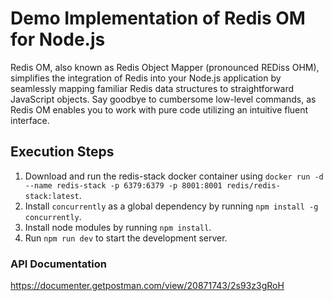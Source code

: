 # Demo Implementation of Redis OM for Node.js
Redis OM, also known as Redis Object Mapper (pronounced REDiss OHM), simplifies the integration of Redis into your Node.js application by seamlessly mapping familiar Redis data structures to straightforward JavaScript objects. Say goodbye to cumbersome low-level commands, as Redis OM enables you to work with pure code utilizing an intuitive fluent interface.

## Execution Steps 
1. Download and run the redis-stack docker container using `docker run -d --name redis-stack -p 6379:6379 -p 8001:8001 redis/redis-stack:latest`.
2. Install `concurrently` as a global dependency by running `npm install -g concurrently`.
3. Install node modules by running `npm install`.
4. Run `npm run dev` to start the development server.

### API Documentation
https://documenter.getpostman.com/view/20871743/2s93z3gRoH

